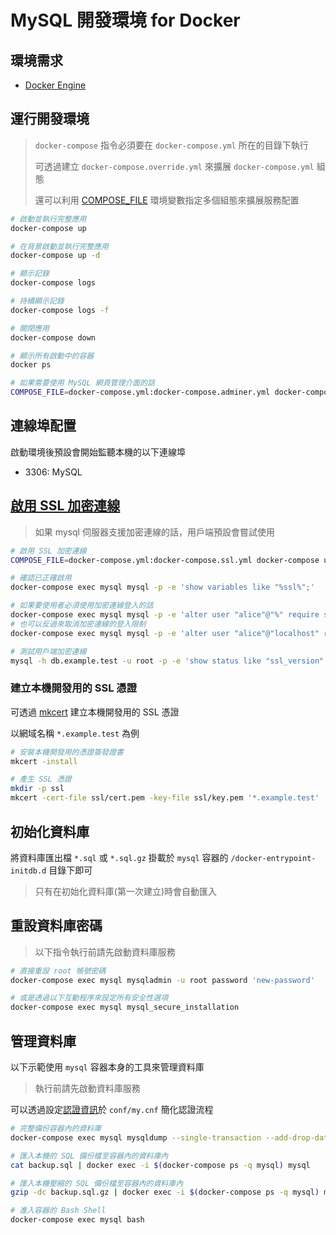 # MySQL 開發環境 for Docker

## 環境需求

- [Docker Engine](https://docs.docker.com/install/)

## 運行開發環境

> `docker-compose` 指令必須要在 `docker-compose.yml` 所在的目錄下執行
>
> 可透過建立 `docker-compose.override.yml` 來擴展 `docker-compose.yml` 組態
>
> 還可以利用 [COMPOSE_FILE](https://docs.docker.com/compose/reference/envvars/#compose_file) 環境變數指定多個組態來擴展服務配置

```sh
# 啟動並執行完整應用
docker-compose up

# 在背景啟動並執行完整應用
docker-compose up -d

# 顯示記錄
docker-compose logs

# 持續顯示記錄
docker-compose logs -f

# 關閉應用
docker-compose down

# 顯示所有啟動中的容器
docker ps

# 如果需要使用 MySQL 網頁管理介面的話
COMPOSE_FILE=docker-compose.yml:docker-compose.adminer.yml docker-compose up -d
```

## 連線埠配置

啟動環境後預設會開始監聽本機的以下連線埠

- 3306: MySQL

## [啟用 SSL 加密連線](https://mariadb.com/kb/en/securing-connections-for-client-and-server/)

> 如果 mysql 伺服器支援加密連線的話，用戶端預設會嘗試使用

```sh
# 啟用 SSL 加密連線
COMPOSE_FILE=docker-compose.yml:docker-compose.ssl.yml docker-compose up -d

# 確認已正確啟用
docker-compose exec mysql mysql -p -e 'show variables like "%ssl%";'

# 如果要使用者必須使用加密連線登入的話
docker-compose exec mysql mysql -p -e 'alter user "alice"@"%" require ssl;'
# 也可以反過來取消加密連線的登入限制
docker-compose exec mysql mysql -p -e 'alter user "alice"@"localhost" require none;'

# 測試用戶端加密連線
mysql -h db.example.test -u root -p -e 'show status like "ssl_version";'
```

### 建立本機開發用的 SSL 憑證

可透過 [mkcert](https://github.com/FiloSottile/mkcert) 建立本機開發用的 SSL 憑證

以網域名稱 `*.example.test` 為例

```sh
# 安裝本機開發用的憑證簽發證書
mkcert -install

# 產生 SSL 憑證
mkdir -p ssl
mkcert -cert-file ssl/cert.pem -key-file ssl/key.pem '*.example.test'
```

## 初始化資料庫

將資料庫匯出檔 `*.sql` 或 `*.sql.gz` 掛載於 `mysql` 容器的 `/docker-entrypoint-initdb.d` 目錄下即可

> 只有在初始化資料庫(第一次建立)時會自動匯入

## 重設資料庫密碼

> 以下指令執行前請先啟動資料庫服務

```sh
# 直接重設 root 帳號密碼
docker-compose exec mysql mysqladmin -u root password 'new-password'

# 或是透過以下互動程序來設定所有安全性選項
docker-compose exec mysql mysql_secure_installation
```

## 管理資料庫

以下示範使用 `mysql` 容器本身的工具來管理資料庫

> 執行前請先啟動資料庫服務

可以透過設定[認證資訊](https://dev.mysql.com/doc/refman/8.0/en/password-security-user.html)於 `conf/my.cnf` 簡化認證流程

```sh
# 完整備份容器內的資料庫
docker-compose exec mysql mysqldump --single-transaction --add-drop-database --insert-ignore --databases sample | gzip > backup.sql.gz

# 匯入本機的 SQL 備份檔至容器內的資料庫內
cat backup.sql | docker exec -i $(docker-compose ps -q mysql) mysql

# 匯入本機壓縮的 SQL 備份檔至容器內的資料庫內
gzip -dc backup.sql.gz | docker exec -i $(docker-compose ps -q mysql) mysql

# 進入容器的 Bash Shell
docker-compose exec mysql bash
```

